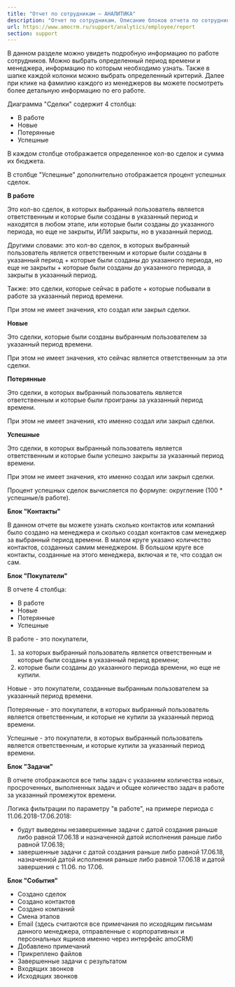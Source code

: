 ```yaml
---
title: "Отчет по сотрудникам — АНАЛИТИКА"
description: "Отчет по сотрудникам. Описание блоков отчета по сотрудникам."
url: https://www.amocrm.ru/support/analytics/employee/report
section: support
---
```


В данном разделе можно увидеть подробную информацию по работе сотрудников. Можно выбрать определенный период времени
и менеджера,
информацию по которым необходимо узнать. Также в шапке каждой колонки можно выбрать определенный критерий. Далее при
клике на фамилию каждого
из менеджеров вы можете посмотреть более детальную информацию по его работе.

Диаграмма "Сделки" содержит 4 столбца:

- В работе
- Новые
- Потерянные
- Успешные

В каждом столбце отображается определенное кол-во сделок и сумма их бюджета.
  
В столбце "Успешные" дополнительно отображается процент успешных сделок.

**В работе**

Это кол-во сделок, в которых выбранный пользователь является ответственным и которые были созданы в указанный период
и находятся в любом
этапе, или которые были созданы до указанного периода, но еще не закрыты, ИЛИ закрыты, но в указанный период.
  
Другими словами: это кол-во сделок, в которых выбранный пользователь является ответственным и которые были созданы в
указанный период +
которые были созданы до указанного периода, но еще не закрыты + которые были созданы до указанного периода, а
закрыты в указанный период.
  
Также: это сделки, которые сейчас в работе + которые побывали в работе за указанный период времени.
  
При этом не имеет значения, кто создал или закрыл сделки.

**Новые**

Это сделки, которые были созданы выбранным пользователем за указанный период времени.
  
При этом не имеет значения, кто сейчас является ответственным за эти сделки.

**Потерянные**

Это сделки, в которых выбранный пользователь является ответственным и которые были проиграны за указанный период
времени.
  
При этом не имеет значения, кто именно создал или закрыл сделки.

**Успешные**

Это сделки, в которых выбранный пользователь является ответственным и которые были успешно закрыты за указанный
период времени.
  
При этом не имеет значения, кто именно создал или закрыл сделки.
  
Процент успешных сделок вычисляется по формуле: округление (100 \* успешные/в работе).

**Блок "Контакты"**

В данном отчете вы можете узнать сколько контактов или компаний было создано на менеджера и сколько создал контактов
сам менеджер за
выбранный период времени. В малом круге указано количество контактов, созданных самим менеджером. В большом круге
все контакты, созданные на
этого менеджера, включая и те, что создал он сам.

**Блок "Покупатели"**

В отчете 4 столбца:

- В работе
- Новые
- Потерянные
- Успешные

В работе - это покупатели,

1. за которых выбранный пользователь является ответственным и которые были созданы в указанный период времени;
2. которые были созданы до указанного периода времени, но еще не купили.

Новые - это покупатели, созданные выбранным пользователем за указанный период времени.
  
Потерянные - это покупатели, в которых выбранный пользователь является ответственным, и которые не купили за
указанный период времени.
  
Успешные - это покупатели, в которых выбранный пользователь является ответственным, и которые купили за указанный
период времени.

**Блок "Задачи"**

В отчете отображаются все типы задач с указанием количества новых, просроченных, выполненных задач и общее количество
задач в работе за
указанный промежуток времени.

Логика фильтрации по параметру "в работе", на примере периода с 11.06.2018-17.06.2018:

- будут выведены незавершенные задачи с датой создания раньше либо равной 17.06.18 и назначенной датой исполнения
  раньше либо равной
  17.06.18;
- завершенные задачи с датой создания раньше либо равной 17.06.18, назначенной датой исполнения раньше либо равной
  17.06.18 и датой
  завершения с 11.06. по 17.06.

**Блок "События"**

- Создано сделок
- Создано контактов
- Создано компаний
- Смена этапов
- Email (здесь считаются все примечания по исходящим письмам данного менеджера, отправленные с корпоративных и персональных ящиков именно через интерфейс amoCRM)
- Добавлено примечаний
- Прикреплено файлов
- Завершенные задачи с результатом
- Входящих звонков
- Исходящих звонков